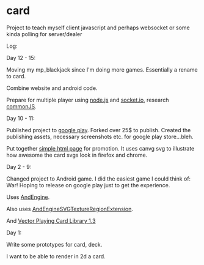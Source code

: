 card
============

Project to teach myself client javascript and perhaps websocket or some kinda polling for server/dealer

Log:

Day 12 - 15:

Moving my mp_blackjack since I'm doing more games. Essentially a rename to card. 

Combine website and android code.

Prepare for multiple player using <a href="http://nodejs.org/">node.js</a> and <a href="http://socket.io/">socket.io</a>, research <a href="http://www.commonjs.org/">commonJS</a>.

Day 10 - 11:

Published project to <a href="https://play.google.com/store/apps/details?id=com.nwice.card">google play</a>.  Forked over 25$ to publish.  Created the publishing assets, necessary screenshots etc. for google play store...bleh.

Put together <a href="http://www.nwice.com/card">simple html page</a> for promotion.  It uses canvg svg to illustrate how awesome the card svgs look in firefox and chrome.

Day 2 - 9:

Changed project to Android game.  I did the easiest game I could think of:  War! Hoping to release on google play just to get the experience.

Uses <a href="http://www.andengine.org/">AndEngine</a>.

Also uses <a href="https://github.com/nicolasgramlich/AndEngineSVGTextureRegionExtension">AndEngineSVGTextureRegionExtension</a>.

And <a href="http://code.google.com/p/vectorized-playing-cards/">Vector Playing Card Library 1.3</a>

Day 1:

Write some prototypes for card, deck.

I want to be able to render in 2d a card.
